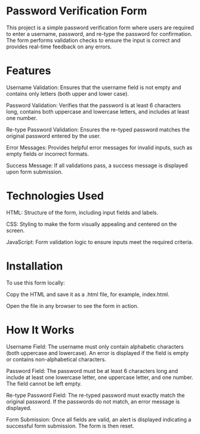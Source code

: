 # Password Verification Form

This project is a simple password verification form where users are required to enter a username, password, and re-type the password for confirmation. The form performs validation checks to ensure the input is correct and provides real-time feedback on any errors.

# Features

Username Validation: Ensures that the username field is not empty and contains only letters (both upper and lower case).

Password Validation: Verifies that the password is at least 6 characters long, contains both uppercase and lowercase letters, and includes at least one number.

Re-type Password Validation: Ensures the re-typed password matches the original password entered by the user.

Error Messages: Provides helpful error messages for invalid inputs, such as empty fields or incorrect formats.

Success Message: If all validations pass, a success message is displayed upon form submission.

# Technologies Used

HTML: Structure of the form, including input fields and labels.

CSS: Styling to make the form visually appealing and centered on the screen.

JavaScript: Form validation logic to ensure inputs meet the required criteria.

# Installation

To use this form locally:

Copy the HTML and save it as a .html file, for example, index.html.

Open the file in any browser to see the form in action.

# How It Works

Username Field: The username must only contain alphabetic characters (both uppercase and lowercase). An error is displayed if the field is empty or contains non-alphabetical characters.

Password Field: The password must be at least 6 characters long and include at least one lowercase letter, one uppercase letter, and one number. The field cannot be left empty.

Re-type Password Field: The re-typed password must exactly match the original password. If the passwords do not match, an error message is displayed.

Form Submission: Once all fields are valid, an alert is displayed indicating a successful form submission. The form is then reset.
